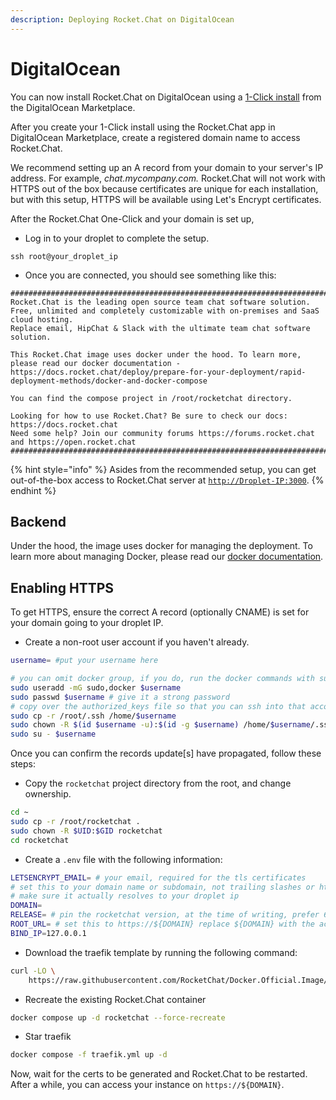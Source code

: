 ```yaml
---
description: Deploying Rocket.Chat on DigitalOcean
---
```


# DigitalOcean

You can now install Rocket.Chat on DigitalOcean using a [1-Click install](https://marketplace.digitalocean.com/apps/rocket-chat?action=deploy\&refcode=1940fe28bd31) from the DigitalOcean Marketplace.

After you create your 1-Click install using the Rocket.Chat app in DigitalOcean Marketplace, create a registered domain name to access Rocket.Chat.&#x20;

We recommend setting up an A record from your domain to your server's IP address. For example, _chat.mycompany.com._ Rocket.Chat will not work with HTTPS out of the box because certificates are unique for each installation, but with this setup, HTTPS will be available using Let's Encrypt certificates.

After the Rocket.Chat One-Click and your domain is set up,

* Log in to your droplet to complete the setup.

```
ssh root@your_droplet_ip
```

* Once you are connected, you should see something like this:

```
##################################################################################################################################################################
Rocket.Chat is the leading open source team chat software solution. Free, unlimited and completely customizable with on-premises and SaaS cloud hosting.
Replace email, HipChat & Slack with the ultimate team chat software solution.

This Rocket.Chat image uses docker under the hood. To learn more, please read our docker documentation - https://docs.rocket.chat/deploy/prepare-for-your-deployment/rapid-deployment-methods/docker-and-docker-compose

You can find the compose project in /root/rocketchat directory.
  
Looking for how to use Rocket.Chat? Be sure to check our docs: https://docs.rocket.chat
Need some help? Join our community forums https://forums.rocket.chat and https://open.rocket.chat
##################################################################################################################################################################
```

{% hint style="info" %}
Asides from the recommended setup, you can get out-of-the-box access to Rocket.Chat server at  [`http://Droplet-IP:3000`](http://droplet-ip:3000).
{% endhint %}

## Backend

Under the hood, the image uses docker for managing the deployment. To learn more about managing Docker, please read our [docker documentation](../rapid-deployment-methods/docker-and-docker-compose/).&#x20;

## Enabling HTTPS

To get HTTPS, ensure the correct A record (optionally CNAME) is set for your domain going to your droplet IP.

* Create a non-root user account if you haven't already.

```bash
username= #put your username here
```

```bash
# you can omit docker group, if you do, run the docker commands with sudo
sudo useradd -mG sudo,docker $username
sudo passwd $username # give it a strong password
# copy over the authorized_keys file so that you can ssh into that account directly
sudo cp -r /root/.ssh /home/$username
sudo chown -R $(id $username -u):$(id -g $username) /home/$username/.ssh
sudo su - $username
```

Once you can confirm the records update\[s] have propagated, follow these steps:

* Copy the `rocketchat` project directory from the root, and change ownership.

```bash
cd ~
sudo cp -r /root/rocketchat .
sudo chown -R $UID:$GID rocketchat
cd rocketchat
```

* Create a `.env` file with the following information:

```bash
LETSENCRYPT_EMAIL= # your email, required for the tls certificates
# set this to your domain name or subdomain, not trailing slashes or https://, just the domain
# make sure it actually resolves to your droplet ip
DOMAIN= 
RELEASE= # pin the rocketchat version, at the time of writing, prefer 6.0.0
ROOT_URL= # set this to https://${DOMAIN} replace ${DOMAIN} with the actual domain
BIND_IP=127.0.0.1

```

* Download the traefik template by running the following command:

```bash
curl -LO \
    https://raw.githubusercontent.com/RocketChat/Docker.Official.Image/master/traefik.yml
```

* Recreate the existing Rocket.Chat container

```bash
docker compose up -d rocketchat --force-recreate
```

* Star traefik

```bash
docker compose -f traefik.yml up -d
```

Now, wait for the certs to be generated and Rocket.Chat to be restarted. After a while, you can access your instance on `https://${DOMAIN}`.
